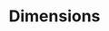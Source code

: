 ---
bigquery: https://console.cloud.google.com/bigquery?p=covid-19-dimensions-ai&page=table&d=data&t=publications
contributors: Digital Science, https://www.digital-science.com/
cost: Free for personal, non-commercial use.
description: Dimensions contains more than 100 million publications, ranging from
  articles published in scholarly journals, books and book chapters, to preprints
  and conference proceedings. All publications are contextualized with linked data
  sets, funding, publications, patents, clinical trials, and policy documents. You
  can also view associated categories, funders, institutions, and researcher profiles.
documentation: https://docs.dimensions.ai/bigquery/index.html
last_edit: Mon, 04 Apr 2022 19:04:00 GMT
location: https://www.dimensions.ai/products/free/
maintained_by: Digital Science, https://www.digital-science.com/
schema_fields: '[''expiration_year'', ''parent_id'', ''foa_number'', ''funding_jpy'',
  ''mesh_headings'', ''funder_org_cities'', ''phase'', ''date_modified'', ''organisation_details'',
  ''eisbn'', ''funding_eur'', ''metrics'', ''funder_org_state_codes'', ''publication_year'',
  ''conditions'', ''title'', ''granted_date'', ''current_assignee_orgs'', ''publisher'',
  ''family_id'', ''original_abstract'', ''gender'', ''funder_org_acronyms'', ''clinical_trial_ids'',
  ''funding_currency'', ''priority_date'', ''book_title'', ''citations_count'', ''date_online'',
  ''embargo_date'', ''funder_org'', ''category_bra'', ''repository_url'', ''jurisdiction'',
  ''application_number'', ''registry'', ''status'', ''date_print'', ''description'',
  ''brief_title'', ''acknowledgements'', ''research_org_country_names'', ''category_hra'',
  ''resulting_publication_ids'', ''license'', ''created_date'', ''investigators'',
  ''original_title'', ''funder_countries'', ''established'', ''citations'', ''active_years'',
  ''category_sdg'', ''original_assignee_orgs'', ''repository_id'', ''abstract'', ''family_count'',
  ''current_assignee_countries'', ''patent_ids'', ''category_icrp_ct'', ''associated_publication_pmid'',
  ''researcher_ids'', ''grant_number'', ''assignee_countries'', ''aliases'', ''pages'',
  ''research_org_state_codes'', ''funder_orgs'', ''editors'', ''publication_ids'',
  ''research_org_countries'', ''funding_cad'', ''original_assignee'', ''date_normal'',
  ''filing_status'', ''category_hrcs_rac'', ''source_id'', ''category_rcdc'', ''granted_year'',
  ''family_members_ids'', ''acronyms'', ''funding_details'', ''wikipedia_url'', ''external_ids'',
  ''research_orgs'', ''volume'', ''open_access_categories_v2'', ''end_date'', ''type'',
  ''book_series_title'', ''year'', ''labels'', ''category_for'', ''associated_publication_doi'',
  ''funder_org_countries'', ''research_org_cities'', ''acronym'', ''funding_amount'',
  ''mesh_terms'', ''associated_publication_arxiv_id'', ''relationships'', ''date'',
  ''expiration_date'', ''subtitles'', ''research_org_state_names'', ''kind'', ''arxiv_id'',
  ''date_inserted'', ''funding_cny'', ''concepts'', ''filing_date'', ''funding_chf'',
  ''legal_events'', ''email_address'', ''category_hrcs_hc'', ''isbn'', ''funding_gbp'',
  ''resulting_publication_doi'', ''address'', ''journal_lists'', ''linkout'', ''assignee_orgs'',
  ''category_icrp_cso'', ''funding_nzd'', ''conference'', ''language'', ''start_date'',
  ''legal_status'', ''start_year'', ''supporting_grant_ids'', ''ipcr'', ''associated_publication_id'',
  ''links'', ''funding_usd'', ''publication_date'', ''reference_ids'', ''journal'',
  ''open_access_categories'', ''priority_year'', ''end_year'', ''associated_grant_ids'',
  ''types'', ''filing_year'', ''research_org_city_names'', ''authors'', ''pmid'',
  ''name'', ''id'', ''pmcid'', ''funding_aud'', ''repository_name'', ''categories'',
  ''citation_string'', ''original_assignee_countries'', ''interventions'', ''inventor_names'',
  ''issue'', ''cpc'', ''current_assignee'', ''proceedings_title'', ''altmetrics'',
  ''cited_by_ids'', ''doi'', ''category_uoa'', ''date_imported_gbq'']'
shortname: dimensions
tags:
- scholarly literature
- patents
- funding
- clinical trials
- academic profiles
terms_of_use: 'Use of both the Dimensions COVID-19 dataset and full Dimensions dataset
  are subject to the Dimensions Terms of use: https://www.dimensions.ai/policies-terms-legal '
title: Dimensions
uuid: dcff88bd-fe6b-4fdb-8159-809bf9d7bc1c
---